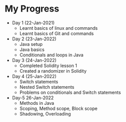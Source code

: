 # My Progress

* Day 1 (22-Jan-2021)
   * Learnt basics of linux and commands
   * Learnt basics of Git and commands
* Day 2 (23-Jan-2022)
   * Java setup 
   * Java basics 
   * Conditionals and loops in Java  
* Day 3 (24-Jan-2022)
   * Completed Solidity lesson 1 
   * Created a randomizer in Solidity 
* Day 4 (25-Jan-2022)
   * Switch statements
   * Nested Switch statements
   * Problems on conditionals and Switch statements
* Day-5 26-Jan-2022
    * Methods in Java
    * Scoping, Method scope, Block scope
    * Shadowing, Overloading
    